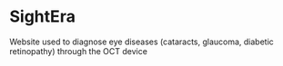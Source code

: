 # SightEra
Website used to diagnose eye diseases (cataracts, glaucoma, diabetic retinopathy) through the OCT device
